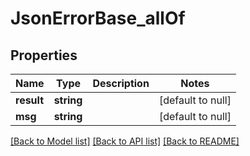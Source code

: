 # JsonErrorBase_allOf

## Properties
Name | Type | Description | Notes
------------ | ------------- | ------------- | -------------
**result** | **string** |  | [default to null]
**msg** | **string** |  | [default to null]

[[Back to Model list]](../README.md#documentation-for-models) [[Back to API list]](../README.md#documentation-for-api-endpoints) [[Back to README]](../README.md)


